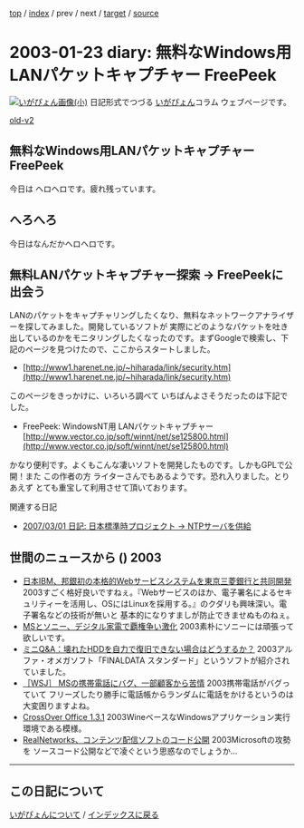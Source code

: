 [top](https://igapyon.github.io/diary/) 
 / [index](https://igapyon.github.io/diary/2003/index.html) 
 / prev 
 / next 
 / [target](https://igapyon.github.io/diary/2003/ig030123.html) 
 / [source](https://github.com/igapyon/diary/blob/gh-pages/2003/ig030123.html.src.md) 

2003-01-23 diary: 無料なWindows用LANパケットキャプチャー FreePeek
=====================================================================================================
[![いがぴょん画像(小)](https://igapyon.github.io/diary/images/iga200306s.jpg "いがぴょん")](https://igapyon.github.io/diary/memo/memoigapyon.html) 日記形式でつづる [いがぴょん](https://igapyon.github.io/diary/memo/memoigapyon.html)コラム ウェブページです。

[old-v2](ig030123-orig.html)

## 無料なWindows用LANパケットキャプチャー FreePeek

今日は ヘロヘロです。疲れ残っています。


## へろへろ

今日はなんだかヘロヘロです。

## 無料LANパケットキャプチャー探索 → FreePeekに出会う

LANのパケットをキャプチャリングしたくなり、無料なネットワークアナライザーを探してみました。開発しているソフトが 実際にどのようなパケットを吐き出しているのかをモニタリングしたくなったのです。まずGoogleで検索し、下記のページを見つけたので、ここからスタートしました。

* [http://www1.harenet.ne.jp/~hiharada/link/security.htm](http://www1.harenet.ne.jp/~hiharada/link/security.htm)

このページをきっかけに、いろいろ調べて いちばんよさそうだったのは下記でした。

* FreePeek: WindowsNT用 LANパケットキャプチャー
  [http://www.vector.co.jp/soft/winnt/net/se125800.html](http://www.vector.co.jp/soft/winnt/net/se125800.html)

かなり便利です。よくもこんな凄いソフトを開発したものです。しかもGPLで公開！また この作者の方 ライターさんでもあるようです。恐れ入りました。とりあえず とても重宝して利用させて頂いております。

関連する日記

* [2007/03/01 日記: 日本標準時プロジェクト → NTPサーバを供給](../2007/ig070301.html)

## 世間のニュースから () 2003

* [日本IBM、邦銀初の本格的Webサービスシステムを東京三菱銀行と共同開発](http://www.zdnet.co.jp/enterprise/0301/21/epn07.html)  2003すごく格好良いですねぇ。『Webサービスのほか、電子署名によるセキュリティーを活用し、OSにはLinuxを採用する。』のクダリも興味深い。電子署名などの技術が無いと 基本的になりすましが防止できませぬものねぇ。
* [MSとソニー、デジタル家電で覇権争い激化](http://biztech.nikkeibp.co.jp/wcs/leaf/CID/onair/biztech/biz/226283)  2003素朴にソニーには頑張って欲しいです。
* [ミニQ&A：壊れたHDDを自力で復旧できない場合はどうするか？](http://biztech.nikkeibp.co.jp/wcs/leaf/CID/onair/biztech/pc/227082)  2003アルファ・オメガソフト「FINALDATA スタンダード」というソフトが紹介されていました。
* [［WSJ］ MSの携帯電話にバグ、一部顧客から苦情](http://www.zdnet.co.jp/news/0301/20/xedj_orange.html)  2003携帯電話がバグっていて フリーズしたり勝手に電話帳からランダムに電話をかけるというのは大変困りますよね。
* [CrossOver Office 1.3.1](http://www.codeweavers.com/products/office/)  2003WineベースなWindowsアプリケーション実行環境である模様。
* [RealNetworks、コンテンツ配信ソフトのコード公開](http://www.zdnet.co.jp/news/0301/22/xert_real.html)  2003Microsoftの攻勢を ソースコード公開などで凌ぐという思惑なのでしょうか…

----------------------------------------------------------------------------------------------------

## この日記について
[いがぴょんについて](https://igapyon.github.io/diary/memo/memoigapyon.html) / [インデックスに戻る](https://igapyon.github.io/diary/idxall.html)
